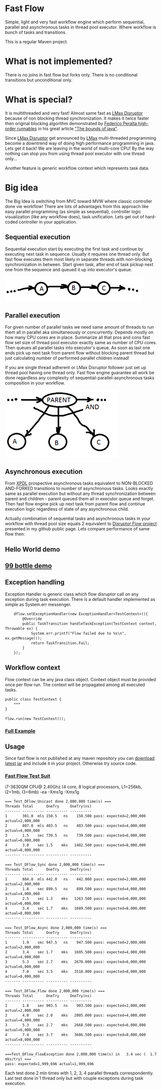 # Fast Flow
Simple, light and very fast workflow engine which perform sequential, parallel and asynchronous tasks in thread pool executor. Where workflow is bunch of tasks and transitions.

This is a regular Maven project.

# What is not implemented?
There is no joins in fast flow but forks only. There is no conditional transitions but unconditional only. 

# What is special?
It is multithreaded and very fast! Almost same fast as [LMax Disruptor](https://martinfowler.com/articles/lmax.html) because of non blocking thread synchronization. It makes it twice faster then original blocking algorithm demonstrated by [Federico Peralta high-order runnables](https://github.com/boundsofjava/boj-newsletter-001/blob/master/src/main/java/com/boundsofjava/newsletter/higherorderrunnable/HigherOrderRunnable.java) in his great article ["The bounds of java"](http://boundsofjava.com/newsletter/001-higher-order-runnables). 

Since [LMax Disruptor](https://github.com/LMAX-Exchange/disruptor) get announced by [LMax](https://www.lmax.com/) multi-threaded programming become a downtrend way of doing high performance programming in java. Lets get it back! We are leaving in the world of multi-core CPU! By the way nothing can stop you from using thread pool executor with one thread only...

Another feature is generic workflow context which represents task data.

# Big idea
The Big Idea is switching from MVC toward MVW where classic controller done vie workflow! There are lots of advantages from this approach like easy parallel programming (as simple as sequential), controller logic visualization (like any workflow does), task unification. Lets get out of hard-coded controller in your application. 

## Sequential execution
Sequential execution start by executing the first task and continue by executing next task in sequence. Usually it requires one thread only. But fast flow executes them most likely in separate threads with non-blocking synchronization in between. Start given task, after end of task pickup next one from the sequence and queued it up into executor's queue. 

![alt text](https://github.com/serhioms/FastFlow/blob/master/diagram/sequential.png)

## Parallel execution
For given number of parallel tasks we need same amount of threads to run them all in parallel aka simultaneously or concurrently. Depends mostly on how many CPU cores are in place. Summarize all that pros and cons fast flow set size of thread pool executor exactly same as number of CPU cores. Then queues all parallel tasks into executor's queue. As soon as last one ends pick up next task from parent flow without blocking parent thread but just calculating number of performed parallel children instead!

If you are single thread adherent or LMax Disruptor follower just set up thread pool having one thread only. Fast flow engine guarantee all work be done regardless any complexity of sequential-parallel-asynchronous tasks composition in your workflow.

![alt text](https://github.com/serhioms/FastFlow/blob/master/diagram/parallel.png)

## Asynchronous execution
From [XPDL](http://www.xpdl.org/standards/xpdl-2.2/XPDL%202.2%20(2012-02-24).pdf) prospective asynchronous tasks equivalent to NON-BLOCKED AND-FORKED transitions to number of asynchronous tasks. Looks exactly same as parallel execution but without any thread synchronization between parent and children - parent queued them all in executor queue and forget. Then fast flow engine pick up next task from parent flow and continue execution logic regardless of state of any asynchronous child.  

Actually combination of sequential tasks and asynchronous tasks in your workflow with thread pool size equals 2 equivalent to [Disruptor Flow project](https://github.com/serhioms/DisruptorFlow) presented in my github public page. Lets compare performance of same flow then:


## Hello World demo

## [99 bottle demo](https://en.wikipedia.org/wiki/99_Bottles_of_Beer)

## Exception handling

Exception Handler is generic class which flow disruptor call on any exception during task execution. There is a default handler implemented as simple as System.err messenger.

	    dflow.setExceptionHandler(new ExceptionHandler<TestContext>(){
	        @Override
	        public TaskTransition handleTaskException(TestContext context, Throwable ex) {
	            System.err.printf("Flow failed due to %s\n", ex.getMessage());
	            return TaskTransition.Fail;
	        }
	    });

## Workflow context

Flow context can be any java class object. Context object must be provided once per flow run. The context will be propagated among all executed tasks.

    public class TestContext {
    	***
    }
    
    flow.run(new TestContext());


### [Full Example](https://github.com/serhioms/DisruptorFlow/blob/master/test/ca/rdmss/test/dflow/DFlowExample.java)


    
## Usage
Since fast flow is not published at any maven repository you can [download latest jar](https://github.com/serhioms/DisruptorFlow/blob/master/distribution/fastflow-1.0.0.jar) and include it in your project. Otherwise try source code.


### [Fast Flow Test Suit](https://github.com/serhioms/FastFlow/blob/master/test/ca/rdmss/test/dflow/Suite_DFlow.java)

i7-3630QM CPU@ 2.40Ghz (4 core, 8 logical processors, L1=256kb, l2=1mb, l3=6mb) -ea -Xms1g -Xmx1g

	=== Test_DFlow_Unicast done 2,000,000 time(s) ===
	Threads Total      OneTry     OneTry(ns)
	------- ---------- ---------- ----------
	1       301.0  mls 150.5   ns    150.500 pass: expected=2,000,000 actual=2,000,000
	2       807.0  mls 403.5   ns    403.500 pass: expected=4,000,000 actual=4,000,000
	3       1.5    sec 739.5   ns    739.500 pass: expected=6,000,000 actual=6,000,000
	4       3.0    sec 1.5    mks   1482.500 pass: expected=8,000,000 actual=8,000,000
	------- ---------- ---------- ----------

	=== Test_DFlow_Sync done 2,000,000 time(s) ===
	Threads Total      OneTry     OneTry(ns)
	------- ---------- ---------- ----------
	1       884.0  mls 442.0   ns    442.000 pass: expected=2,000,000 actual=2,000,000
	2       1.8    sec 899.5   ns    899.500 pass: expected=4,000,000 actual=4,000,000
	3       2.5    sec 1.3    mks   1263.500 pass: expected=6,000,000 actual=6,000,000
	4       3.4    sec 1.7    mks   1689.500 pass: expected=8,000,000 actual=8,000,000
	------- ---------- ---------- ----------

	=== Test_DFlow_Async done 2,000,000 time(s) ===
	Threads Total      OneTry     OneTry(ns)
	------- ---------- ---------- ----------
	1       1.9    sec 947.5   ns    947.500 pass: expected=2,000,000 actual=2,000,000
	2       3.4    sec 1.7    mks   1695.500 pass: expected=4,000,000 actual=4,000,000
	3       5.3    sec 2.7    mks   2670.000 pass: expected=6,000,000 actual=6,000,000
	4       7.0    sec 3.5    mks   3518.000 pass: expected=8,000,000 actual=8,000,000
	------- ---------- ---------- ----------

	=== Test_DFlow_Flow done 2,000,000 time(s) ===
	Threads Total      OneTry     OneTry(ns)
	------- ---------- ---------- ----------
	1       1.8    sec 903.5   ns    903.500 pass: expected=2,000,000 actual=2,000,000
	2       4.0    sec 2.0    mks   2005.000 pass: expected=4,000,000 actual=4,000,000
	3       5.3    sec 2.7    mks   2668.500 pass: expected=6,000,000 actual=6,000,000
	4       7.4    sec 3.7    mks   3686.500 pass: expected=8,000,000 actual=8,000,000
	------- ---------- ---------- ----------

	===Test_DFlow_FlowException done 2,000,000 time(s) in   3.4 sec (  1.7 mks/try) === 
	pass: expected=1,999,696 actual=1,999,696
	
Each test done 2 mln times with 1, 2, 3, 4 parallel threads correspondently. Last test done in 1 thread only but with couple exceptions during task execution.
